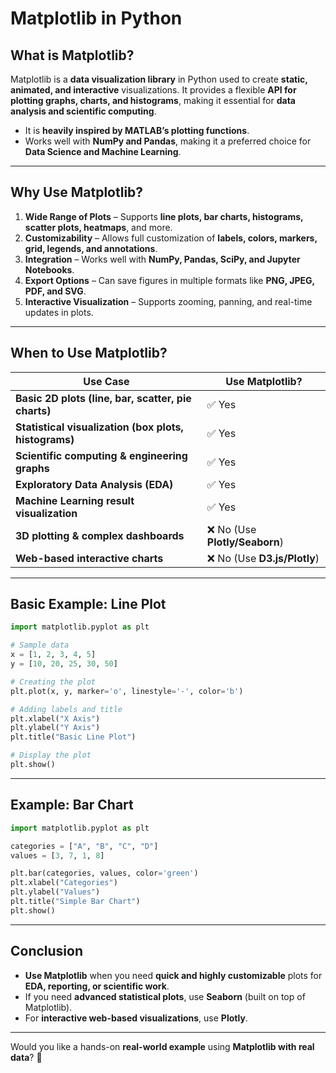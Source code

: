 # Matplotlib in Python

## What is Matplotlib?
Matplotlib is a **data visualization library** in Python used to create **static, animated, and interactive** visualizations. It provides a flexible **API for plotting graphs, charts, and histograms**, making it essential for **data analysis and scientific computing**.

- It is **heavily inspired by MATLAB’s plotting functions**.
- Works well with **NumPy and Pandas**, making it a preferred choice for **Data Science and Machine Learning**.

---

## Why Use Matplotlib?
1. **Wide Range of Plots** – Supports **line plots, bar charts, histograms, scatter plots, heatmaps**, and more.
2. **Customizability** – Allows full customization of **labels, colors, markers, grid, legends, and annotations**.
3. **Integration** – Works well with **NumPy, Pandas, SciPy, and Jupyter Notebooks**.
4. **Export Options** – Can save figures in multiple formats like **PNG, JPEG, PDF, and SVG**.
5. **Interactive Visualization** – Supports zooming, panning, and real-time updates in plots.

---

## When to Use Matplotlib?
| Use Case | Use **Matplotlib**? |
|----------|----------------|
| **Basic 2D plots (line, bar, scatter, pie charts)** | ✅ Yes |
| **Statistical visualization (box plots, histograms)** | ✅ Yes |
| **Scientific computing & engineering graphs** | ✅ Yes |
| **Exploratory Data Analysis (EDA)** | ✅ Yes |
| **Machine Learning result visualization** | ✅ Yes |
| **3D plotting & complex dashboards** | ❌ No (Use **Plotly/Seaborn**) |
| **Web-based interactive charts** | ❌ No (Use **D3.js/Plotly**) |

---

## Basic Example: Line Plot
```python
import matplotlib.pyplot as plt

# Sample data
x = [1, 2, 3, 4, 5]
y = [10, 20, 25, 30, 50]

# Creating the plot
plt.plot(x, y, marker='o', linestyle='-', color='b')

# Adding labels and title
plt.xlabel("X Axis")
plt.ylabel("Y Axis")
plt.title("Basic Line Plot")

# Display the plot
plt.show()
```

---

## Example: Bar Chart
```python
import matplotlib.pyplot as plt

categories = ["A", "B", "C", "D"]
values = [3, 7, 1, 8]

plt.bar(categories, values, color='green')
plt.xlabel("Categories")
plt.ylabel("Values")
plt.title("Simple Bar Chart")
plt.show()
```

---

## Conclusion
- **Use Matplotlib** when you need **quick and highly customizable** plots for **EDA, reporting, or scientific work**.
- If you need **advanced statistical plots**, use **Seaborn** (built on top of Matplotlib).
- For **interactive web-based visualizations**, use **Plotly**.

---

Would you like a hands-on **real-world example** using **Matplotlib with real data**? 🚀

